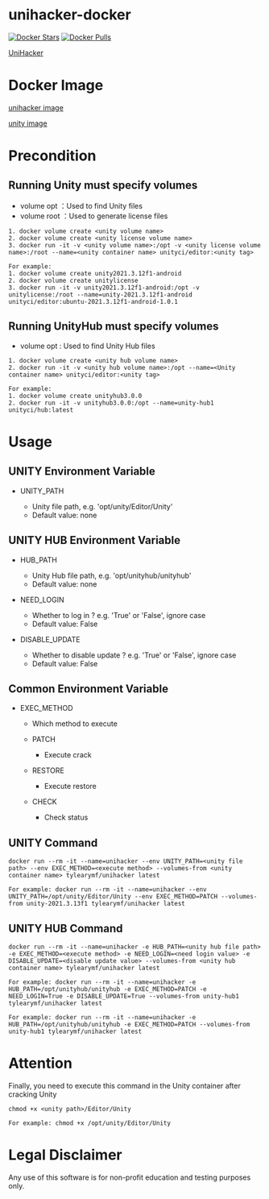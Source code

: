 # unihacker-docker

[![Docker Stars](https://img.shields.io/docker/stars/tylearymf/unihacker.svg)](https://hub.docker.com/r/tylearymf/unihacker)
[![Docker Pulls](https://img.shields.io/docker/pulls/tylearymf/unihacker.svg)](https://hub.docker.com/r/tylearymf/unihacker)

[UniHacker](https://github.com/tylearymf/UniHacker)

# Docker Image

[unihacker image](https://hub.docker.com/r/tylearymf/unihacker)

[unity image](https://hub.docker.com/r/unityci/editor)

# Precondition

## Running Unity must specify volumes

* volume opt ：Used to find Unity files
* volume root ：Used to generate license files

```
1. docker volume create <unity volume name>
2. docker volume create <unity license volume name>
3. docker run -it -v <unity volume name>:/opt -v <unity license volume name>:/root --name=<unity container name> unityci/editor:<unity tag>

For example:
1. docker volume create unity2021.3.12f1-android
2. docker volume create unitylicense
3. docker run -it -v unity2021.3.12f1-android:/opt -v unitylicense:/root --name=unity-2021.3.12f1-android unityci/editor:ubuntu-2021.3.12f1-android-1.0.1
```

## Running UnityHub must specify volumes

* volume opt : Used to find Unity Hub files

```
1. docker volume create <unity hub volume name>
2. docker run -it -v <unity hub volume name>:/opt --name=<Unity container name> unityci/editor:<unity tag>

For example:
1. docker volume create unityhub3.0.0
2. docker run -it -v unityhub3.0.0:/opt --name=unity-hub1 unityci/hub:latest
```

# Usage

## UNITY Environment Variable

* UNITY_PATH

  * Unity file path, e.g. 'opt/unity/Editor/Unity'
  * Default value: none

## UNITY HUB Environment Variable

* HUB_PATH
  * Unity Hub file path, e.g. 'opt/unityhub/unityhub'
  * Default value: none

* NEED_LOGIN
  * Whether to log in ? e.g. 'True' or 'False', ignore case
  * Default value: False
* DISABLE_UPDATE
  * Whether to disable update ? e.g. 'True' or 'False', ignore case
  * Default value: False

## Common Environment Variable

* EXEC_METHOD

  * Which method to execute

  * PATCH
    * Execute crack

  * RESTORE
    * Execute restore

  * CHECK
    * Check status

## UNITY Command

```
docker run --rm -it --name=unihacker --env UNITY_PATH=<unity file path> --env EXEC_METHOD=<execute method> --volumes-from <unity container name> tylearymf/unihacker latest

For example: docker run --rm -it --name=unihacker --env UNITY_PATH=/opt/unity/Editor/Unity --env EXEC_METHOD=PATCH --volumes-from unity-2021.3.13f1 tylearymf/unihacker latest
```

## UNITY HUB Command

```
docker run --rm -it --name=unihacker -e HUB_PATH=<unity hub file path> -e EXEC_METHOD=<execute method> -e NEED_LOGIN=<need login value> -e DISABLE_UPDATE=<disable update value> --volumes-from <unity hub container name> tylearymf/unihacker latest

For example: docker run --rm -it --name=unihacker -e HUB_PATH=/opt/unityhub/unityhub -e EXEC_METHOD=PATCH -e NEED_LOGIN=True -e DISABLE_UPDATE=True --volumes-from unity-hub1 tylearymf/unihacker latest

For example: docker run --rm -it --name=unihacker -e HUB_PATH=/opt/unityhub/unityhub -e EXEC_METHOD=PATCH --volumes-from unity-hub1 tylearymf/unihacker latest
```

# Attention

Finally, you need to execute this command in the Unity container after cracking Unity

```
chmod +x <unity path>/Editor/Unity

For example: chmod +x /opt/unity/Editor/Unity
```

# Legal Disclaimer

Any use of this software is for non-profit education and testing purposes only.
